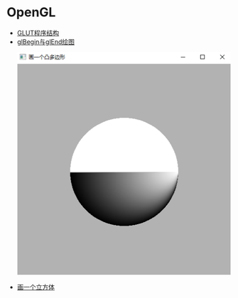 # OpenGL

- [GLUT程序结构](../SimpleSocket/baseGlutProc.cpp)
- [glBegin与glEnd绘图](./glBegin_glEnd_draw.cpp)
<ul>
  <img src="./img/glBegin_glEnd_draw.jpg" alt="画一个凸多边形">
</ul>

- [画一个立方体](./drawCube.cpp)
